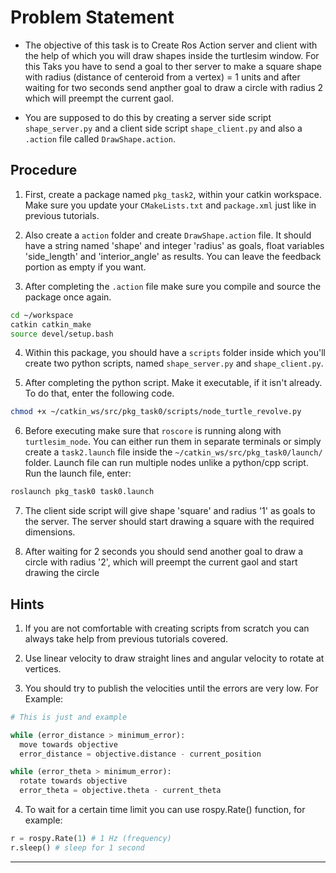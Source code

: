 # Problem Statement

  - The objective of this task is to Create Ros Action server and client with the help of which you will draw shapes inside the turtlesim window. For this Taks you have to send a goal to ther server to make a square shape with radius (distance of centeroid from a vertex) = 1 units and after waiting for two seconds send anpther goal to draw a circle with radius 2 which will preempt the current gaol.

  - You are supposed to do this by creating a server side script `shape_server.py` and a client side script `shape_client.py` and also a `.action` file called `DrawShape.action`.

## Procedure

  1. First, create a package named `pkg_task2`, within your catkin workspace. Make sure you update your `CMakeLists.txt` and `package.xml` just like in previous tutorials.

  2. Also create a `action` folder and create `DrawShape.action` file. It should have a string named 'shape' and integer 'radius' as goals, float variables 'side_length' and 'interior_angle' as results. You can leave the feedback portion as empty if you want.

  3. After completing the `.action` file make sure you compile and source the package once again.

  ```bash
  cd ~/workspace
  catkin catkin_make
  source devel/setup.bash

  ```

  4. Within this package, you should have a `scripts` folder inside which you'll create two python scripts, named `shape_server.py` and `shape_client.py`.

  5. After completing the python script. Make it executable, if it isn't already. To do that, enter the following code.

  ```bash
  chmod +x ~/catkin_ws/src/pkg_task0/scripts/node_turtle_revolve.py

  ```

  6. Before executing make sure that `roscore` is running along with `turtlesim_node`. You can either run them in separate terminals or simply create a `task2.launch` file inside the `~/catkin_ws/src/pkg_task0/launch/` folder. Launch file can run multiple nodes unlike a python/cpp script. Run the launch file, enter:

  ```bash
  roslaunch pkg_task0 task0.launch 

  ```
  7. The client side script will give shape 'square' and radius '1' as goals to the server. The server should start drawing a square with the required dimensions.

  8. After waiting for 2 seconds you should send another goal to draw a circle with radius '2', which will preempt the current gaol and start drawing the circle

## Hints

  1. If you are not comfortable with creating scripts from scratch you can always take help from previous tutorials covered.

  2. Use linear velocity to draw straight lines and angular velocity to rotate at vertices.

  3. You should try to publish the velocities until the errors are very low. For Example:

  ```python
  # This is just and example

  while (error_distance > minimum_error):
  	move towards objective
  	error_distance = objective.distance - current_position

  while (error_theta > minimum_error):
  	rotate towards objective
  	error_theta = objective.theta - current_theta

  ```

  4. To wait for a certain time limit you can use rospy.Rate() function, for example:
  ```python
  r = rospy.Rate(1) # 1 Hz (frequency)
  r.sleep() # sleep for 1 second
  
  ```

<hr>